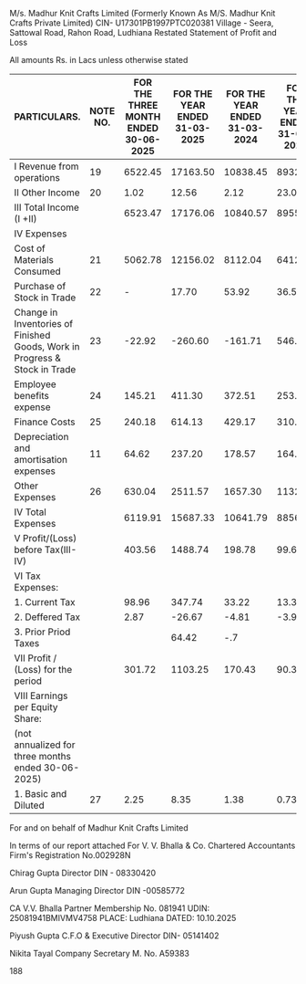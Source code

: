 M/s. Madhur Knit Crafts Limited
(Formerly Known As M/S. Madhur Knit Crafts Private Limited)
CIN- U17301PB1997PTC020381
Village - Seera, Sattowal Road, Rahon Road, Ludhiana
Restated Statement of Profit and Loss

All amounts Rs. in Lacs unless otherwise stated

<table><thead><tr><th>PARTICULARS.</th><th>NOTE NO.</th><th>FOR THE THREE MONTH ENDED 30-06-2025</th><th>FOR THE YEAR ENDED 31-03-2025</th><th>FOR THE YEAR ENDED 31-03-2024</th><th>FOR THE YEAR ENDED 31-03-2023</th></tr></thead><tbody><tr><td>I Revenue from operations</td><td>19</td><td>6522.45</td><td>17163.50</td><td>10838.45</td><td>8932.70</td></tr><tr><td>II Other Income</td><td>20</td><td>1.02</td><td>12.56</td><td>2.12</td><td>23.05</td></tr><tr><td>III Total Income (I +II)</td><td></td><td>6523.47</td><td>17176.06</td><td>10840.57</td><td>8955.75</td></tr><tr><td>IV Expenses</td><td></td><td></td><td></td><td></td><td></td></tr><tr><td>Cost of Materials Consumed</td><td>21</td><td>5062.78</td><td>12156.02</td><td>8112.04</td><td>6412.48</td></tr><tr><td>Purchase of Stock in Trade</td><td>22</td><td>-</td><td>17.70</td><td>53.92</td><td>36.55</td></tr><tr><td>Change in Inventories of Finished Goods, Work in Progress & Stock in Trade</td><td>23</td><td>-22.92</td><td>-260.60</td><td>-161.71</td><td>546.30</td></tr><tr><td>Employee benefits expense</td><td>24</td><td>145.21</td><td>411.30</td><td>372.51</td><td>253.72</td></tr><tr><td>Finance Costs</td><td>25</td><td>240.18</td><td>614.13</td><td>429.17</td><td>310.01</td></tr><tr><td>Depreciation and amortisation expenses</td><td>11</td><td>64.62</td><td>237.20</td><td>178.57</td><td>164.47</td></tr><tr><td>Other Expenses</td><td>26</td><td>630.04</td><td>2511.57</td><td>1657.30</td><td>1132.54</td></tr><tr><td>IV Total Expenses</td><td></td><td>6119.91</td><td>15687.33</td><td>10641.79</td><td>8856.07</td></tr><tr><td>V Profit/(Loss) before Tax(III-IV)</td><td></td><td>403.56</td><td>1488.74</td><td>198.78</td><td>99.68</td></tr><tr><td>VI Tax Expenses:</td><td></td><td></td><td></td><td></td><td></td></tr><tr><td>1. Current Tax</td><td></td><td>98.96</td><td>347.74</td><td>33.22</td><td>13.33</td></tr><tr><td>2. Deffered Tax</td><td></td><td>2.87</td><td>-26.67</td><td>-4.81</td><td>-3.97</td></tr><tr><td>3. Prior Priod Taxes</td><td></td><td></td><td>64.42</td><td>-.7</td><td></td></tr><tr><td>VII Profit / (Loss) for the period</td><td></td><td>301.72</td><td>1103.25</td><td>170.43</td><td>90.31</td></tr><tr><td>VIII Earnings per Equity Share:</td><td></td><td></td><td></td><td></td><td></td></tr><tr><td>(not annualized for three months ended 30-06-2025)</td><td></td><td></td><td></td><td></td><td></td></tr><tr><td>1. Basic and Diluted</td><td>27</td><td>2.25</td><td>8.35</td><td>1.38</td><td>0.73</td></tr></tbody></table>

For and on behalf of
Madhur Knit Crafts Limited

In terms of our report attached
For V. V. Bhalla & Co. Chartered
Accountants
Firm's Registration No.002928N

Chirag Gupta
Director
DIN - 08330420

Arun Gupta
Managing Director
DIN -00585772

CA V.V. Bhalla
Partner
Membership No. 081941
UDIN: 25081941BMIVMV4758
PLACE: Ludhiana
DATED: 10.10.2025

Piyush Gupta
C.F.O & Executive Director
DIN- 05141402

Nikita Tayal
Company Secretary
M. No. A59383

188